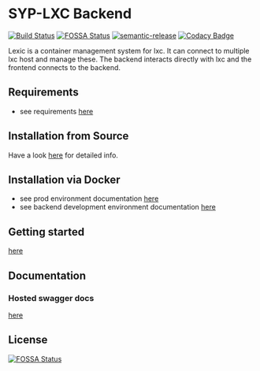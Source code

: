 # SYP-LXC Backend

[![Build Status](https://travis-ci.com/LexicForLXD/Backend.svg?branch=master)](https://travis-ci.com/LexicForLXD/Backend)
[![FOSSA Status](https://app.fossa.io/api/projects/git%2Bgithub.com%2FLexicForLXD%2FBackend.svg?type=shield)](https://app.fossa.io/projects/git%2Bgithub.com%2FLexicForLXD%2FBackend?ref=badge_shield)
[![semantic-release](https://img.shields.io/badge/%20%20%F0%9F%93%A6%F0%9F%9A%80-semantic--release-e10079.svg)](https://github.com/semantic-release/semantic-release)
[![Codacy Badge](https://api.codacy.com/project/badge/Grade/43ce32100dde4fcfabe9e67fbc3f06f8)](https://www.codacy.com/app/LexicForLXD/Backend?utm_source=github.com&utm_medium=referral&utm_content=LexicForLXD/Backend&utm_campaign=Badge_Grade)

Lexic is a container management system for lxc. It can connect to multiple lxc host and manage these.
The backend interacts directly with lxc and the frontend connects to the backend.

## Requirements

- see requirements [here](../docs/REQUIREMENTS.md)

## Installation from Source

Have a look [here](../docs/INSTALLATION.md) for detailed info.

## Installation via Docker

- see prod environment documentation [here](../docs/DOCKER.md)
- see backend development environment documentation [here](../docs/DOCKER_DEV.md)

## Getting started

[here](../docs/GETTING_STARTED.md)

## Documentation

### Hosted swagger docs

[here](https://lexicforlxd.github.io/Backend/?url=https://raw.githubusercontent.com/LexicForLXD/Backend/master/docs/openapi.yaml)

## License

[![FOSSA Status](https://app.fossa.io/api/projects/git%2Bgithub.com%2FLexicForLXD%2FBackend.svg?type=large)](https://app.fossa.io/projects/git%2Bgithub.com%2FLexicForLXD%2FBackend?ref=badge_large)
